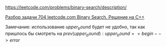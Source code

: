 https://leetcode.com/problems/binary-search/description/

[Разбор задачи 704 leetcode.com Binary Search. Решение на C++](https://www.youtube.com/watch?v=VL30zBhwjMQ)

Замечание: использование $upper_bound$ будет не удобно, так как пришлось бы смотреть на $prev(upper_bound) : upper_bound == begin --> error$
